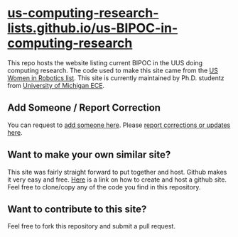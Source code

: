 # [us-computing-research-lists.github.io/us-BIPOC-in-computing-research](https://us-computing-research-lists.github.io/us-BIPOC-in-computing-research)

This repo hosts the website listing current BIPOC in the UUS doing computing research. The code used to make this site came from the [US Women in Robotics list](https://github.com/us-women-in-robotics-research/us-women-in-robotics-research.github.io/). This site is currently maintained by Ph.D. studentz from [University of Michigan ECE](https://ece.engin.umich.edu/).

## Add Someone / Report Correction

You can request to [add someone here](https://docs.google.com/forms/d/e/1FAIpQLSeu6qDrM4WGN_120D5JE0Zh3Oizf_8fuBXy2rVmCM_1H6SYbQ/viewform). Please [report corrections or updates here](https://docs.google.com/forms/d/e/1FAIpQLScIrtzF6BEduDAl8UW80oY1jRXEfqb8i8uh_m5ChBJkDGgebQ/viewform).

## Want to make your own similar site?

This site was fairly straight forward to put together and host. Github makes it very easy and free. [Here](https://pages.github.com/) is a link on how to create and host a github site. Feel free to clone/copy any of the code you find in this repository.

## Want to contribute to this site?

Feel free to fork this repository and submit a pull request.
